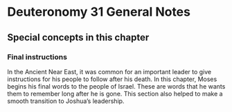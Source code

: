 # Deuteronomy 31 General Notes
## Special concepts in this chapter

### Final instructions
In the Ancient Near East, it was common for an important leader to give instructions for his people to follow after his death. In this chapter, Moses begins his final words to the people of Israel. These are words that he wants them to remember long after he is gone. This section also helped to make a smooth transition to Joshua’s leadership.